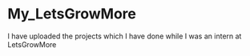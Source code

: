 # My_LetsGrowMore
I have uploaded the projects which I have done while I was an intern at LetsGrowMore
